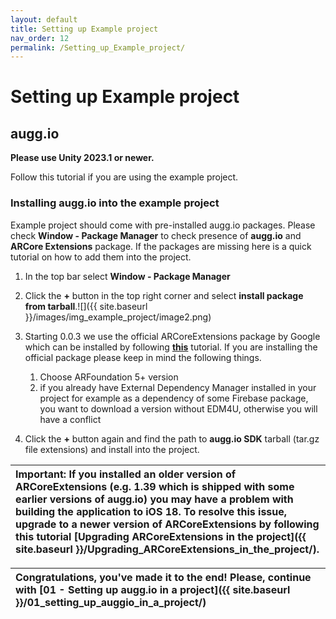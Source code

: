```yaml
---
layout: default
title: Setting up Example project
nav_order: 12
permalink: /Setting_up_Example_project/
---
```


# **Setting up Example project**

## augg.io

**Please use Unity 2023.1 or newer.**

Follow this tutorial if you are using the example project.

### Installing augg.io into the example project

Example project should come with pre-installed augg.io packages. Please check **Window \- Package Manager** to check presence of **augg.io** and **ARCore Extensions** package. If the packages are missing here is a quick tutorial on how to add them into the project.

1. In the top bar select **Window \- Package Manager**

2. Click the **\+** button in the top right corner and select **install package from tarball**.![]({{ site.baseurl }}/images/img_example_project/image2.png)

3. Starting 0.0.3 we use the official ARCoreExtensions package by Google which can be installed by following [**this**](https://developers.google.com/ar/develop/unity-arf/getting-started-extensions?ar_foundations_version=4#install_arcore) tutorial. If you are installing the official package please keep in mind the following things.

   1. Choose ARFoundation 5+ version   
   2. if you already have External Dependency Manager installed in your project for example as a dependency of some Firebase package, you want to download a version without EDM4U, otherwise you will have a conflict  
4. Click the **\+** button again and find the path to **augg.io SDK** tarball (tar.gz file extensions) and install into the project.

   

| Important: If you installed an older version of ARCoreExtensions (e.g. 1.39 which is shipped with some earlier versions of augg.io) you may have a problem with building the application to iOS 18\. To resolve this issue, upgrade to a newer version of ARCoreExtensions by following this tutorial [Upgrading ARCoreExtensions in the project]({{ site.baseurl }}/Upgrading_ARCoreExtensions_in_the_project/). |
| :---- |

| Congratulations, you've made it to the end\! Please, continue with [01 - Setting up augg.io in a project]({{ site.baseurl }}/01_setting_up_auggio_in_a_project/) |
| :---- |
